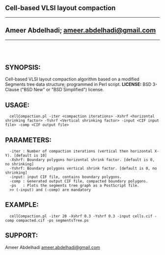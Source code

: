 ## Cell-based VLSI layout compaction ##
- - -
## Ameer Abdelhadi; ameer.abdelhadi@gmail.com ##
- - -

<BR><BR>

## SYNOPSIS: ##

  Cell-based VLSI layout compaction algorithm based on a modified Segments tree data structure; programmed in Perl script.
  **LICENSE:** BSD 3-Clause ("BSD New" or "BSD Simplified") license.
## USAGE: ##

```
  cellCompaction.pl -iter <compaction iterations> -Xshrf <horizontal shrinking factor> -Yshrf <Vertical shrinking factor> -input <CIF input file> -comp <CIF output file>
```

## PARAMETERS: ##
```
  -iter : Number of compaction iterations (vertical then horizontal X-Y). [default is 10]
  -Xshrf: Boundary polygons horizontal shrink factor. [default is 0, no shrinking]
  -Yshrf: Boundary polygons vertical shrink factor. [default is 0, no shrinking]  
  -input: input CIF file, contains boundary polygons.
  -comp : Generated output CIF file, compacted boundary polygons.
  -ps   : Plots the segments tree graph as a PostScript file.
  >> (-input) and (-comp) are mandatory
```

## EXAMPLE: ##
```
  cellCompaction.pl -iter 20 -Xshrf 0.3 -Yshrf 0.3 -input cells.cif -comp compacted.cif -ps segmentsTree.ps
```

## SUPPORT: ##
  Ameer Abdelhadi
  ameer.abdelhadi@gmail.com
